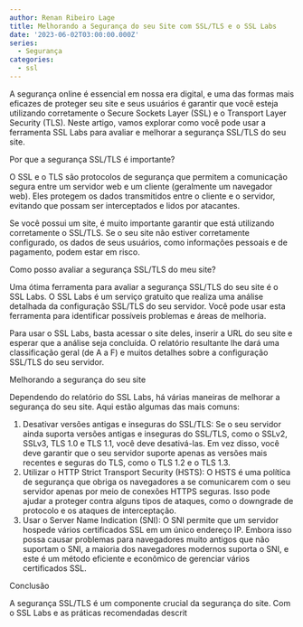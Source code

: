 ```yaml
---
author: Renan Ribeiro Lage
title: Melhorando a Segurança do seu Site com SSL/TLS e o SSL Labs
date: '2023-06-02T03:00:00.000Z'
series:
  - Segurança
categories:
  - ssl
---
```


A segurança online é essencial em nossa era digital, e uma das formas mais eficazes de proteger seu site e seus usuários é garantir que você esteja utilizando corretamente o Secure Sockets Layer (SSL) e o Transport Layer Security (TLS). Neste artigo, vamos explorar como você pode usar a ferramenta SSL Labs para avaliar e melhorar a segurança SSL/TLS do seu site.

Por que a segurança SSL/TLS é importante?

O SSL e o TLS são protocolos de segurança que permitem a comunicação segura entre um servidor web e um cliente (geralmente um navegador web). Eles protegem os dados transmitidos entre o cliente e o servidor, evitando que possam ser interceptados e lidos por atacantes.

Se você possui um site, é muito importante garantir que está utilizando corretamente o SSL/TLS. Se o seu site não estiver corretamente configurado, os dados de seus usuários, como informações pessoais e de pagamento, podem estar em risco.

Como posso avaliar a segurança SSL/TLS do meu site?

Uma ótima ferramenta para avaliar a segurança SSL/TLS do seu site é o SSL Labs. O SSL Labs é um serviço gratuito que realiza uma análise detalhada da configuração SSL/TLS do seu servidor. Você pode usar esta ferramenta para identificar possíveis problemas e áreas de melhoria.

Para usar o SSL Labs, basta acessar o site deles, inserir a URL do seu site e esperar que a análise seja concluída. O relatório resultante lhe dará uma classificação geral (de A a F) e muitos detalhes sobre a configuração SSL/TLS do seu servidor.

Melhorando a segurança do seu site

Dependendo do relatório do SSL Labs, há várias maneiras de melhorar a segurança do seu site. Aqui estão algumas das mais comuns:

1. Desativar versões antigas e inseguras do SSL/TLS: Se o seu servidor ainda suporta versões antigas e inseguras do SSL/TLS, como o SSLv2, SSLv3, TLS 1.0 e TLS 1.1, você deve desativá-las. Em vez disso, você deve garantir que o seu servidor suporte apenas as versões mais recentes e seguras do TLS, como o TLS 1.2 e o TLS 1.3.
2. Utilizar o HTTP Strict Transport Security (HSTS): O HSTS é uma política de segurança que obriga os navegadores a se comunicarem com o seu servidor apenas por meio de conexões HTTPS seguras. Isso pode ajudar a proteger contra alguns tipos de ataques, como o downgrade de protocolo e os ataques de interceptação.
3. Usar o Server Name Indication (SNI): O SNI permite que um servidor hospede vários certificados SSL em um único endereço IP. Embora isso possa causar problemas para navegadores muito antigos que não suportam o SNI, a maioria dos navegadores modernos suporta o SNI, e este é um método eficiente e econômico de gerenciar vários certificados SSL.

Conclusão

A segurança SSL/TLS é um componente crucial da segurança do site. Com o SSL Labs e as práticas recomendadas descrit
